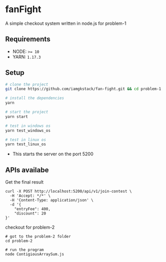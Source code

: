 # fanFight

A simple checkout system written in node.js for problem-1

## Requirements

* NODE: `>= 10`
* YARN: `1.17.3`

## Setup

```bash
# clone the project
git clone https://github.com/iamgkstack/fan-fight.git && cd problem-1

# install the dependencies
yarn

# start the project
yarn start

# test in windows os
yarn test_windows_os

# test in linux os
yarn test_linux_os

```
* This starts the server on the port 5200

## APIs availabe

Get the final result

```curl
curl -X POST http://localhost:5200/api/v1/join-contest \
  -H 'Accept: */*' \
  -H 'Content-Type: application/json' \
  -d '{
    "entryFee": 400,
    "discount": 20
}'
```

checkout for problem-2

```
# got to the problem-2 folder
cd problem-2

# run the program
node ContigiousArraySum.js
```